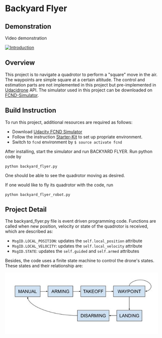 # Backyard Flyer

## Demonstration

Video demonstration

[![Introduction](./demonstration/P1.gif)](https://youtu.be/qt2QmzCzKhg)

## Overview

This project is to navigate a quadrotor to perform a "square" move in the air. The waypoints are simple square at a certain altitude. The control and estimation parts are not implemented in this project but pre-implemented in [Udacidrone](https://udacity.github.io/udacidrone/) API. The simulator used in this project can be downloaded on [FCND-Simulator](https://github.com/udacity/FCND-Simulator-Releases/releases).

## Build Instruction

To run this project, additional resources are required as follows:

- Download [Udacity FCND Simulator](https://github.com/udacity/FCND-Simulator-Releases/releases)
- Follow the instruction [Starter-Kit](https://github.com/udacity/FCND-Term1-Starter-Kit) to set up propriate environment.
- Switch to `fcnd` environment by `$ source activate fcnd`

After installing, start the simulator and run BACKYARD FLYER. Run python code by

`python backyard_flyer.py`

One should be able to see the quadrotor moving as desired.

If one would like to fly its quadrotor with the code, run 

`python backyard_flyer_robot.py`

## Project Detail

The backyard_flyer.py file is event driven programming code. Functions are called when new position, velocity or state of the quadrotor is received, which are described as:

- `MsgID.LOCAL_POSITION`: updates the `self.local_position` attribute
- `MsgID.LOCAL_VELOCITY`: updates the `self.local_velocity` attribute
- `MsgID.STATE`: updates the `self.guided` and `self.armed` attributes

Besides, the code uses a finite state machine to control the drone's states. These states and their relationship are:

![states](./demonstration/states.jpg)
